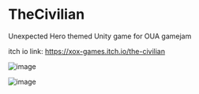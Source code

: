 # TheCivilian
 Unexpected Hero themed Unity game for OUA gamejam

 itch io link: https://xox-games.itch.io/the-civilian

![image](https://github.com/RyzinGit/TheCivilian/assets/34654101/4e738372-8320-4b42-b1b0-093f1f90228d)

![image](https://github.com/RyzinGit/TheCivilian/assets/34654101/701f6b80-8302-4724-a828-90713be0bcec)
